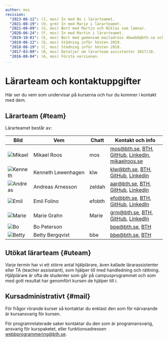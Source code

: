 ```yaml
---
author: mos
revision:
  "2023-06-12": (I, mos) In med Bo i lärarteamet.
  "2021-08-19": (H, grm) In med Marie i lärarteamet.
  "2021-08-09": (G, mos) Bort med Martin och Niklas som lämnar.
  "2020-06-24": (F, mos) In med Martin i lärarteamet.
  "2019-10-01": (E, mos) Bort med gemensam mailadress dbwebb@bth.se och ny info.
  "2019-06-12": (D, mos) Städning inför hösten 2019.
  "2018-06-19": (C, mos) Städning inför hösten 2018.
  "2017-03-09": (B, mos) Detaljer om lärarteam assistenter 2017/18.
  "2016-08-04": (A, mos) Första versionen.
...
```


# Lärarteam och kontaktuppgifter

Här ser du vem som undervisar på kurserna och hur du kommer i kontakt med dem.

## Lärarteam {#team}

Lärarteamet består av:

| Bild                                                                    | Vem                     | Chatt  | Kontakt och info                                                                                                                                                                                                                          |
| ----------------------------------------------------------------------- | ----------------------- | ------ | ----------------------------------------------------------------------------------------------------------------------------------------------------------------------------------------------------------------------------------------- |
| ![Mikael](image/mikael-roos/mos-tjaro.jpg?w=100&h=100&cf&a=27,12,18,10) | Mikael&nbsp;Roos        | mos    | mos@bth.se, [BTH](https://www.bth.se/staff/mikael-roos-mos/), [GitHub](https://github.com/mosbth), [Linkedin](http://www.linkedin.com/in/pt90mr), [mikaelroos.se](https://mikaelroos.se)                                                  |
| ![Kenneth](image/lararteam/kenneth.jpg?w=100&h=100&cf)                  | Kenneth&nbsp;Lewenhagen | klw    | klw@bth.se, [BTH](https://www.bth.se/?s=klw&searchtype=employee), [GitHub](https://github.com/lewenhagen), [Linkedin](http://www.linkedin.com/in/kennethlewenhagen)                                                                       |
| ![Andreas](image/lararteam/andreas.jpg?w=100&h=100&a=0,0,10,0&cf)                  | Andreas&nbsp;Arnesson   | zeldah | aar@bth.se, [BTH](https://www.bth.se/?s=aar&searchtype=employee), [GitHub](https://github.com/AndreasArne), [Linkedin](https://se.linkedin.com/in/andreas-arnesson-87a563b3) |
| ![Emil](image/lararteam/emil.jpg?w=100&h=100&cf)                        | Emil&nbsp;Folino        | efobth | efo@bth.se, [BTH](https://www.bth.se/?s=efo&searchtype=employee), [GitHub](https://github.com/emilfolino), [LinkedIn](https://se.linkedin.com/in/emil-folino-23a7002a)                                                                    |
| ![Marie](image/lararteam/marie.jpg?w=100&h=100&cf)                      | Marie&nbsp;Grahn        | Marie  | grm@bth.se, [BTH](https://www.bth.se/?s=grm&searchtype=employee), [GitHub](https://github.com/epkmagr), [LinkedIn](https://se.linkedin.com/in/marie-grahn-32548811a/)                                                                     |
| ![Bo](image/lararteam/bo.jpg?w=100&h=100&cf)                      | Bo&nbsp;Peterson        |   | bpe@bth.se, [BTH](https://www.bth.se/staff/bo-peterson-bpe/) |
| ![Betty](image/lararteam/betty.jpg?w=100&h=100&a=0,0,15,0&cf) | Betty&nbsp;Bergqvist        | bbe    | bbe@bth.se, [BTH](https://www.bth.se/staff/betty-bergqist-bbe/)                                            |

<!--
| ![Niklas](https://s.gravatar.com/avatar/433d481f73525926b51c863a41f69d59?s=100) | Niklas&nbsp;Andersson | Aurora | nik@bth.se, [BTH](https://www.bth.se/?s=nik&searchtype=employee), [GitHub](https://github.com/AuroraBTH), [Linkedin](https://www.linkedin.com/in/niklas-andersson-37a29a153/) |
| ![Martin](https://sv.gravatar.com/userimage/145658893/8947805b418da95b793e335d06ffccca.png?s=100) | Martin&nbsp;Borg | martin | moc@bth.se, [BTH](https://www.bth.se/?s=moc&searchtype=employee), [GitHub](https://github.com/mabn17) [Linkedin](https://www.linkedin.com/in/martin-borg-b0602b151/) |
-->

<!--
| ![Mikael](image/mikael-roos/mos-tjaro.jpg?w=100&h=100&cf&a=27,12,18,10) | Mikael&nbsp;Roos | mos   | mos@bth.se, [BTH](https://www.bth.se/?s=mos&searchtype=employee), [GitHub](https://github.com/mosbth), [Facebook](http://www.facebook.com/mikael.t.h.roos), [Google+](https://plus.google.com/u/0/+MikaelRoos/about),  [Twitter](http://twitter.com/mikael_roos), [Linkedin](http://www.linkedin.com/in/pt90mr), [Flickr](http://www.flickr.com/photos/mikaelroos/), [mikaelroos.se](http://mikaelroos.se) |
-->

## Utökat lärarteam {#uteam}

Varje termin har vi ett större antal hjälplärare, även kallade lärarassistenter eller TA (teacher assisstant), som hjälper till med handledning och rättning. Hjälplärare är ofta de studenter som går på campusprogrammet och som med gott resultat har genomfört kursen de hjälper till i.

<!--

### Lärarassistenter 2019/2020 {ass}

För läsåret är följande lärarassistenter, i olika omfattning.

| Bild    | Vem         | Chatt | Kontakt och info |
|---------|-------------|-------|------------------|
| ![Matilda](image/lararteam/matilda.jpeg?w=100&h=100&cf) | Matilda&nbsp;Olsson |  | matildaytc@gmail.com [GitHub](https://github.com/Maoo17) [Linkedin](https://www.linkedin.com/in/matilda-olsson-726593159/) |
-->

<!--
| ![Magnus](https://www.gravatar.com/avatar/f6519749cab15b46f612d0dfe249b5d7?s=100) | Magnus&nbsp;Greiff | Munge | mangegreiff@gmail.com [GitHub](https://github.com/MagnusGreiff/) [LinkedIn](https://www.linkedin.com/in/magnus-greiff-582907103/) |
-->

## Kursadministrativt {#mail}

För frågor rörande kurser så kontaktar du enklast den som för närvarande är kursansvarig för kursen.

För programrelaterade saker kontaktar du den som är programansvarig, ansvarig för kurspaketet, eller funktionsadressen webbprogrammering@bth.se.

<!--

Om du är osäker på vem du skall kontakta så kan du alltid rådfråga studentcentrum@bth.se.




Kursadministrativt {#mail}
--------------------------------------

Du kan alltid maila till vår gemensamma mail dbwebb@bth.se. Där får du hjälp med allt som rör kurserna.

-->
